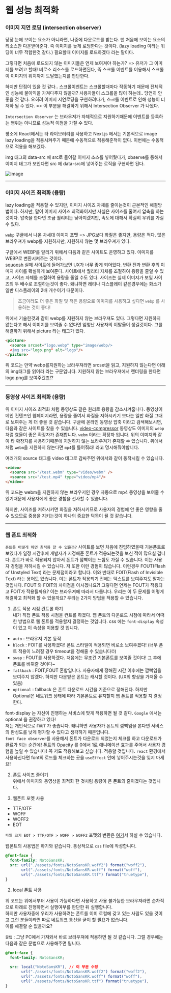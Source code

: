 # 웹 성능 최적화

### 이미지 지연 로딩 (intersection observer)
당장 눈에 보이는 요소가 아니라면, 나중에 다운로드를 받는다. 맨 처음에 보이는 요소의 리소스만 다운받아준다.
즉 이미지를 늦게 로딩한다는 것이다. (lazy loading 이라는 워딩이 너무 적합한것 같다.) 필요할때 이미지를 로드하겠다 라는 말이다.

그렇다면 처음에 로드되지 않는 이미지들은 언제 보여져야 하는가? => 유저가 그 이미지를 보려고 할때! 비로소 리소스를 로드하면된다, 즉 스크롤 이벤트를 이용해서 스크롤이 이미지의 위치까지 도달했는지를 판단한다.

하지만 단점이 있을 것 같다.. 스크롤이벤트는 스크롤할때마다 작동하기 때문에 전체적인 성능에 불이익을 가져다주지 않을까? 사용자들이 스크롤을 많이 하는데.. 당연히 안좋을 것 같다. 오히려 이미지 지연로딩을 구현하려다가, 스크롤 이벤트로 인해 성능이 더 저하 될 수 있다. => 이 부분을 해결하기 위해서 Intersection Observer 가 나왔다.

`Intersection Observer` 는 브라우저가 자체적으로 지원하기때문에 이벤트를 등록하는 행위는 아니므로 성능적 이점을 가질 수 있다.

평소에 React에서는 타 라이브러리를 사용하고 Next.js 에서는 기본적으로 image lazy loading을 적용시켜주기 때문에 수동적으로 적용해준적이 없다.
이번에는 수동적으로 적용을 해보겠다.

img 태그의 data-src 에 src로 들어갈 이미지 소스를 넣어뒀다가, observe를 통해서 이미지 태그가 보인다면 src 에 data-src에 넣어주는 로직을 구현하면 된다.

![image](https://user-images.githubusercontent.com/69495129/195502446-fa7fb565-1408-4cee-8dcb-27f784214b2c.png)

---

### 이미지 사이즈 최적화 (용량)

lazy loading을 적용할 수 있지만, 이미지 사이즈 자체를 줄이는것이 근본적인 해결방법이다.
하지만, 말이 이미지 사이즈 최적화이지만 사실은 사이즈를 줄여서 압축을 하는것이다. 압축을 한다면 조금 퀄리티는 낮아지겠지만, 속도에 대해서 확실히 우위를 가질 수 있다.

`webp` 구글에서 나온 차세대 이미지 포맷 => JPG보다 화질은 좋지만, 용량은 적다. 많은 브라우져가 webp를 지원하지만, 지원하지 않는 몇 브라우져가 있다.

구글에서 WEBP를 알리기 위해서 다음과 같은 사이트도 운영하고 있다. 이미지를 WEBP로 변환시켜주는 것이다.<br>
[squoosh](https://squoosh.app/) 실제 사이트에 들어가보면 UX가 너무 좋게 되어있다. 변환 전과 변환 후의 이미지 차이를 확실하게 보여준다.
사이트에서 퀄리티 자체를 조절하여 용량을 줄일 수 있고, 사이즈 자체를 조절하여 용량을 줄일 수도 있다.
사이즈는 실제 이미지가 보일 사이즈의 두 배수로 조절하는것이 좋다. 왜냐하면 레티나 디스플레이 같은경우에는 화소가 일반 디스플레이의 2배 개수이기 때문이다.

> 조금이라도 더 좋은 화질 및 적은 용량으로 이미지를 사용하고 싶다면 `webp` 를 사용하는 것이 좋다!

위에서 기술한것과 같이 webp를 지원하지 않는 브라우져도 있다. 그렇다면 지원하지 않는다고 해서 이미지를 보여줄 수 없다면 엄청난 사용자의 이탈율이 생길것이다.
그를 해결하기 위해서 picture 라는 태그가 있다. 

```html
<picture>
  <source srcset="logo.webp" type="image/webp/>
  <img src="logo.png" alt="logo"/>                                                                 
</picture>  
```

위 코드는 만약 webp를지원하는 브라우져라면 srcset을 읽고, 지원하지 않는다면 아래의 img태그를 읽어라 라는 구문입니다.
지원하지 않는 브라우져에서 랜더링을 한다면 logo.png를 보여주겠죠!?

---

### 동영상 사이즈 최적화 (용량)
위 이미지 사이즈 최적화 처럼 동영상도 같은 원리로 용량을 감소시켜줍니다.
동영상이 메인 컨텐츠인 웹페이지라면, 용량을 줄여서 화질을 저하시키기 보다는 일반 화질 그대로 보여주는 게 더 좋을 것 같습니다.
구글에 온라인 동영상 압축 이라고 검색해보시면, 다음과 같은 사이트를 찾을 수 있습니다. 
[video-compressor](media.io/ko/video-compressor.html)
동영상도 이미지의 `webp` 처럼 효율이 좋은 확장자가 존재합니다. `webm` 이라는 확장자 입니다. 
위의 이미지와 같이 타 확장자를 사용하기때문에 지원하지 않는 브라우져가 존재할 수 있습니다. 위에서처럼 `webm`을 지원하지 않는다면 `mp4`를 틀어줘라! 라고 명시해줘야합니다.

여러개의 source 태그를 video 태그로 감싸주면 위에서와 같이 동작시킬 수 있습니다.

```html
<video>
  <source src="/test.webm" type="video/webm" />
  <source src="/test.mp4" type="video/mp4"/>
</video>
```

위 코드는 webm을 지원하지 않는 브라우저인 경우 자동으로 mp4 동영상을 보여줄 수 있기때문에 사용자에게 좋은 경험을 선사할 수 있습니다.

하지만, 사이즈를 저하시키면 화질을 저하시키므로 사용자의 경험에 안 좋은 영향을 줄 수 있으므로 중용을 지키는것이 하나의 중요한 덕목이 될 것 같습니다.

---

### 웹 폰트 최적화 

`폰트를 어떻게 하면 최적화 할 수 있을까?`
사이트를 보면 처음에 진입하였을때 기본폰트로 보였다가 일정 시간후에 개발자가 지정해준 폰트가 적용되는것을 보신 적이 많으실 겁니다.
폰트가 바로 적용되지 않아서 폰트가 깜빡이는 느낌도 가질 수 있습니다. 이는 사용자 경험을 저하시킬 수 있습니다.
저 또한 이런 경험이 많습니다. 이런경우 FOUT(Flash of Unstyled Text) 라는 문제점이라고 합니다.
이와 반대로 FOIT(Flash of Invisible Text) 라는 용어도 있습니다. 이는 폰트가 적용되기 전에는 텍스트를 보여주지도 말자는 것입니다. 
FOUT 와 FOIT의 차이점을 아시겠나요?!
그렇다면 언제는 FOUT가 적용되고 FOIT가 적용될까요? 이는 브라우져에 따라서 다릅니다.
우리는 이 두 문제를 어떻게 해결하고 최적화 할 수 있을까요? 우리는 2가지 방법을 적용할 수 있습니다.

1. 폰트 적용 시점 컨트롤 하기<br>
내가 직접 폰트 적용 시점을 컨트롤 하겠다.
웹 폰트의 다운로드 시점에 따라서 어떠한 방법으로 웹 폰트를 적용할지 결정하는 것입니다.
css 에는 `font-display` 속성이 있고 이 속성을 이용할 것 입니다.

- `auto` : 브라우저 기본 동작
- `block` : FOIT를 사용하겠다! 폰트 스타일이 적용되면 비로소 보여주겠다! (너무 폰트 적용이 느려질 경우 timeout을 정해줄 수 있습니다⏰)
- `swap` : FOUT를 사용하겠다. 처음에는 무조건 기본폰트를 보여줄 것이다! 그 후에 폰트를 바꿔줄 것이다~
- `fallback` : FOIT,FOUT 혼합입니다. 사용자에게 정해진 시간 이후에는 깜빡임을 보여주지 않겠다. 하지만 다운받은 폰트는 캐시할 것이다. (UX의 향상을 가져올 수 있음)
- `optional` : fallback 은 폰트 다운로드 시간을 기준으로 정해진다. 하지만 Optional은 네트워크 상태에 따라 기본폰트로 유지할지 웹 폰트를 적용할 지 결정한다.

font-display 는 자신이 진행하는 서비스에 맞게 적용하면 될 것 같다. `Google` 에서는 optional 을 권장하고 있다!<br>
저는 개인적으로 `FOUT` 가 좋습니다. 왜냐하면 사용자가 폰트의 깜빡임을 본다면 서비스의 완성도를 낮게 평가할 수 있다고 생각하기 때문입니다.<br>
`font face observer`를 사용해서 폰트가 다운로드 되었는지 체크를 하고 다운로드가 완료가 되는 순간에! 폰트의 Opacity 를 0에서 1로 애니메이션 효과를 주어서 사용자 경험을 높일 수 있습니다! 꼭 저도 적용해보고 싶습니다. 적용할 것입니다.
`react` 환경에서 사용하신다면 font의 로드를 체크하는 곳을 `useEffect` 안에 넣어주시는것을 잊지 마세요!




2. 폰트 사이즈 줄이기<br>
위에서 이미지와 동영상을 최적화 한 것처럼 용량이 큰 폰트의 줄이겠다는 것입니다.

1. 웹폰트 포멧 사용

- TTF/OTF
- WOFF
- WOFF2
- EOT

`파일 크기 EOT > TTF/OTF > WOFF > WOFF2`
포멧의 변환은 [여기](transfonter.org)서 하실 수 있습니다.

웹폰트의 사용법은 하기와 같습니다. 통상적으로 `css` file에 작성합니다.

```css
@font-face {
  font-family: NotoSansKR;
  src: url("./assets/fonts/NotoSansKR.woff2") format("woff2"),
       url("./assets/fonts/NotoSansKR.woff") format("woff"),
       url("./assets/fonts/NotoSansKR.ttf") format("truetype"),
}
```




2. local 폰트 사용


위 코드는 위에서부터 사용이 가능하다면 사용하고 사용 불가능한 브라우져라면 순차적으로 아래로 진행하면서 실행여부를 판단한 뒤 실행합니다.<br>
하지만 사용자중에 우리가 사용하려는 폰트를 이미 로컬에 갖고 있는 사람도 있을 것이고 그런 분들이라면 따로 네트워크 통신을 굳이 할 필요가 없습니다.<br>
이를 해결할 순 없을까요?<br>

`꿀팁` : 그냥 PC에서 가져와서 바로 브라우져에 적용하면 될 것 같습니다. 그럴 경우에는 다음과 같은 문법으로 사용해주면 됩니다.



```css
@font-face {
  font-family: NotoSansKR;
  
  src: local("NotoSansKR"), // 이 부분 수정
       url("./assets/fonts/NotoSansKR.woff2") format("woff2"),
       url("./assets/fonts/NotoSansKR.woff") format("woff"),
       url("./assets/fonts/NotoSansKR.ttf") format("truetype"),
}
```

